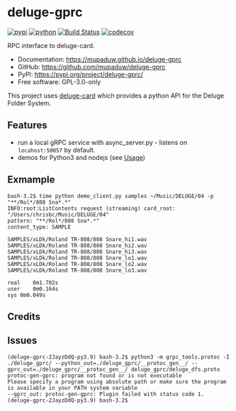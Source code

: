 # deluge-gprc


[![pypi](https://img.shields.io/pypi/v/deluge-gprc.svg)](https://pypi.org/project/deluge-gprc/)
[![python](https://img.shields.io/pypi/pyversions/deluge-gprc.svg)](https://pypi.org/project/deluge-gprc/)
[![Build Status](https://github.com/mupaduw/deluge-gprc/actions/workflows/dev.yml/badge.svg)](https://github.com/mupaduw/deluge-gprc/actions/workflows/dev.yml)
[![codecov](https://codecov.io/gh/mupaduw/deluge-gprc/branch/main/graphs/badge.svg)](https://codecov.io/github/mupaduw/deluge-gprc)



RPC interface to deluge-card.


* Documentation: <https://mupaduw.github.io/deluge-gprc>
* GitHub: <https://github.com/mupaduw/deluge-gprc>
* PyPI: <https://pypi.org/project/deluge-gprc/>
* Free software: GPL-3.0-only


This project uses [deluge-card](https://github.com/mupaduw/deluge-card) which provides a python API for the Deluge Folder System.

## Features

- run a local gRPC service with async_server.py - listens on `locahost:50057` by default.
- demos for Python3 and nodejs (see [Usage](./deluge-grpc/usage))

## Exmample

```
bash-3.2$ time python demo_client.py samples ~/Music/DELUGE/04 -p "**/Rol*/808 Sna*.*"
INFO:root:ListContents request (streaming) card_root: "/Users/chrisbc/Music/DELUGE/04"
pattern: "**/Rol*/808 Sna*.*"
content_type: SAMPLE

SAMPLES/xLDk/Roland TR-808/808 Snare_hi1.wav
SAMPLES/xLDk/Roland TR-808/808 Snare_hi2.wav
SAMPLES/xLDk/Roland TR-808/808 Snare_hi3.wav
SAMPLES/xLDk/Roland TR-808/808 Snare_lo1.wav
SAMPLES/xLDk/Roland TR-808/808 Snare_lo2.wav
SAMPLES/xLDk/Roland TR-808/808 Snare_lo3.wav

real	0m1.702s
user	0m0.164s
sys	0m0.049s
```

## Credits

## Issues

```
(deluge-gprc-2JayzDdQ-py3.9) bash-3.2$ python3 -m grpc_tools.protoc -I ./deluge_gprc/ --python_out=./deluge_gprc/__protoc_gen__/ --gprc_out=./deluge_gprc/__protoc_gen__/ deluge_gprc/deluge_dfs.proto
protoc-gen-gprc: program not found or is not executable
Please specify a program using absolute path or make sure the program is available in your PATH system variable
--gprc_out: protoc-gen-gprc: Plugin failed with status code 1.
(deluge-gprc-2JayzDdQ-py3.9) bash-3.2$
```
